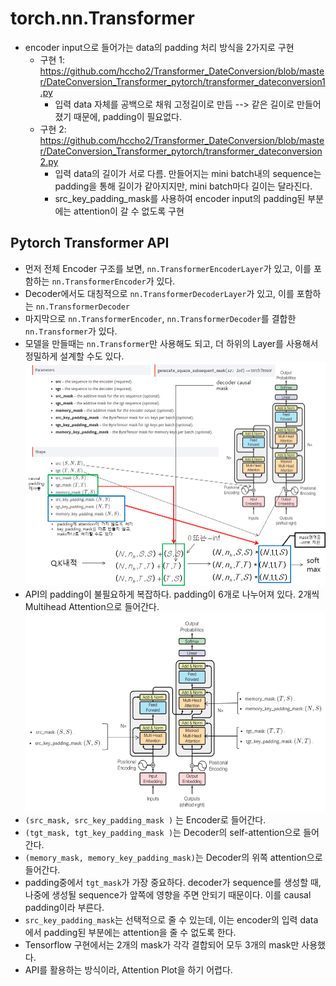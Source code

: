 # torch.nn.Transformer
- encoder input으로 들어가는 data의 padding 처리 방식을 2가지로 구현
	* 구현 1: <https://github.com/hccho2/Transformer_DateConversion/blob/master/DateConversion_Transformer_pytorch/transformer_dateconversion1.py>
		- 입력 data 자체를 공백으로 채워 고정길이로 만듬 --> 같은 길이로 만들어졌기 때문에, padding이 필요없다.
	* 구현 2: <https://github.com/hccho2/Transformer_DateConversion/blob/master/DateConversion_Transformer_pytorch/transformer_dateconversion2.py>
		- 입력 data의 길이가 서로 다름. 만들어지는 mini batch내의 sequence는 padding을 통해 길이가 같아지지만, mini batch마다 길이는 달라진다.
		- src_key_padding_mask를 사용하여 encoder input의 padding된 부분에는 attention이 갈 수 없도록 구현


## Pytorch Transformer API
- 먼저 전체 Encoder 구조를 보면, `nn.TransformerEncoderLayer`가 있고, 이를 포함하는 `nn.TransformerEncoder`가 있다.
- Decoder에서도 대칭적으로 `nn.TransformerDecoderLayer`가 있고, 이를 포함하는 `nn.TransformerDecoder`
- 마지막으로 `nn.TransformerEncoder`, `nn.TransformerDecoder`를 결합한 `nn.Transformer`가 있다.
- 모델을 만들때는 `nn.Transformer`만 사용해도 되고, 더 하위의 Layer를 사용해서 정밀하게 설계할 수도 있다.
![torch_transformer](./torch_transformer.png)
- API의 padding이 불필요하게 복잡하다. padding이 6개로 나누어져 있다. 2개씩 Multihead Attention으로 들어간다. 
![torch_transformer_mask](./torch_transformer_mask.png)
- `(src_mask, src_key_padding_mask )` 는 Encoder로 들어간다.
- `(tgt_mask, tgt_key_padding_mask )`는 Decoder의 self-attention으로 들어간다.
- `(memory_mask, memory_key_padding_mask)`는 Decoder의 위쪽 attention으로 들어간다.
- padding중에서 `tgt_mask`가 가장 중요하다. decoder가 sequence를 생성할 때, 나중에 생성될 sequence가 앞쪽에 영향을 주면 안되기 때문이다. 이를 causal padding이라 부른다.
- `src_key_padding_mask`는 선택적으로 줄 수 있는데, 이는 encoder의 입력 data에서 padding된 부분에는 attention을 줄 수 없도록 한다.
- Tensorflow 구현에서는 2개의 mask가 각각 결합되어 모두 3개의 mask만 사용했다.
- API를 활용하는 방식이라, Attention Plot을 하기 어렵다.

